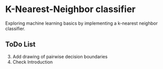 # K-Nearest-Neighbor classifier
Exploring machine learning basics by implementing a k-nearest neighbor classifier.

## ToDo List

3. Add drawing of pairwise decision boundaries
4. Check Introduction
